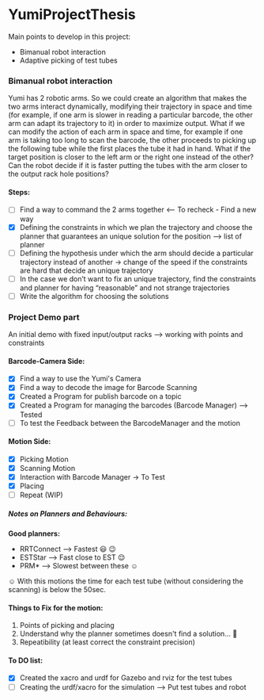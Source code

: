 # YumiProjectThesis

Main points to develop in this project:

* Bimanual robot interaction
* Adaptive picking of test tubes

### Bimanual robot interaction

Yumi has 2 robotic arms. So we could create an algorithm that makes the two arms interact dynamically,
modifying their trajectory in space and time (for example, if one arm is slower
in reading a particular barcode, the other arm can adapt its trajectory to it)
in order to maximize output.
What if we can modify the action of each arm in space and time,
for example if one arm is taking too long to scan the barcode,
the other proceeds to picking up the following tube while the first places the tube it had in hand. 
What if the target position is closer to the left arm or the right one instead of the other?
Can the robot decide if it is faster putting the tubes with the arm closer
to the output rack hole positions?

#### Steps:

- [ ] Find a way to command the 2 arms together <-- To recheck - Find a new way
- [x] Defining the constraints in which we plan the trajectory and choose the planner
that guarantees an unique solution for the position --> list of planner
- [ ] Defining the hypothesis under which the arm should decide a particular trajectory instead of another → change of the speed if the constraints are hard that decide an unique trajectory
- [ ] In the case we don’t want to fix an unique trajectory, find the constraints
 and planner for having “reasonable” and not strange trajectories
- [ ] Write the algorithm for choosing the solutions

### Project Demo part

An initial demo with fixed input/output racks --> working with points and constraints

#### Barcode-Camera Side:
 
- [x] Find a way to use the Yumi's Camera
- [x] Find a way to decode the image for Barcode Scanning
- [x] Created a Program for publish barcode on a topic
- [x] Created a Program for managing the barcodes (Barcode Manager) --> Tested
- [ ] To test the Feedback between the BarcodeManager and the motion

#### Motion Side:
- [x] Picking Motion
- [x] Scanning Motion
- [x] Interaction with Barcode Manager -> To Test
- [x] Placing
- [ ] Repeat (WIP)

##### Notes on Planners and Behaviours:

**Good planners:**
* RRTConnect --> Fastest :smiley: :wink:
* ESTStar --> Fast close to EST :relieved:
* PRM* --> Slowest between these :relaxed:

:relaxed: With this motions the time for each test tube (without considering the scanning)
is below the 50sec.

#### Things to Fix for the motion:

1. Points of picking and placing
2. Understand why the planner sometimes doesn't find
a solution... :thinking:
3. Repeatibility (at least correct the constraint precision)

#### To DO list:

- [x] Created the xacro and urdf for Gazebo and rviz for the test tubes
- [ ] Creating the urdf/xacro for the simulation --> Put test tubes and robot
